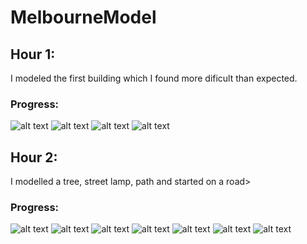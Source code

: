 # MelbourneModel

## Hour 1:

I modeled the first building which I found more dificult than expected.

### Progress:

![alt text](image.png)
![alt text](image-1.png)
![alt text](image-2.png)
![alt text](image-3.png)

## Hour 2:

I modelled a tree, street lamp, path and started on a road>

### Progress:

![alt text](image-4.png)
![alt text](image-5.png)
![alt text](image-8.png)
![alt text](image-7.png)
![alt text](image-9.png)
![alt text](image-10.png)
![alt text](image-11.png)


